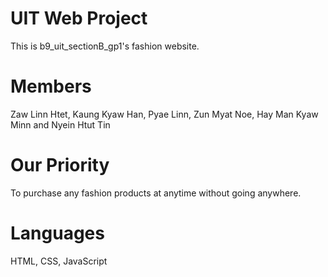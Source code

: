 # UIT Web Project
This is b9_uit_sectionB_gp1's fashion website.

# Members
Zaw Linn Htet, Kaung Kyaw Han, Pyae Linn, Zun Myat Noe, Hay Man Kyaw Minn and Nyein Htut Tin

# Our Priority
To purchase any fashion products at anytime without going anywhere.

# Languages
HTML, CSS, JavaScript


